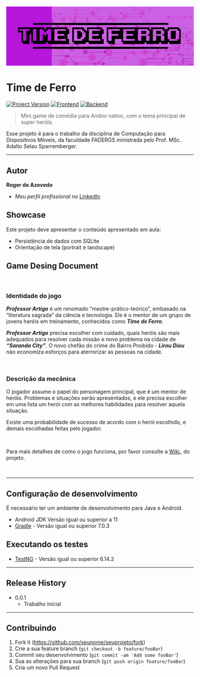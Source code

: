 [![header][header-url]][header-link]

# Time de Ferro
[![Project Version][version-image]][version-url]
[![Frontend][Frontend-image]][Frontend-url]
[![Backend][Backend-image]][Backend-url]

> Mini game de comédia para Androi nativo, com o tema principal de super heróis.

Esse projeto é para o trabalho da disciplina de Computação para Dispositivos Móveis, da faculdade FADERGS ministrada pelo Prof. MSc. Adalto Selau Sparremberger.

---
## Autor

**Roger de Azevedo** 

* *Meu perfil profissional no* [LinkedIn][linkedin-url]

## Showcase

Este projeto deve apresentar o conteúdo apresentado em aula:

* Persistência de dados com SQLite  
* Orientação de tela (portrait e landscape)

## Game Desing Document

 <br/>

### Identidade do jogo


**_Professor Artigo_** é um renomado “mestre-prático-teórico”, embasado na “literatura sagrada” da ciência e tecnologia. Ele é o mentor de um grupo de jovens heróis em treinamento, conhecidos como **_Time de Ferro_**.

**_Professor Artigo_** precisa escolher com cuidado, quais heróis são mais adequados para resolver cada missão e novo problema na cidade de **_“Saranda City”_**. O novo chefão do crime do Bairro Proibido - **_Lirou Diou_** não economiza esforços para aterrorizar as pessoas na cidade.

<br/>

### Descrição da mecânica

O jogador assume o papel do personagem principal, que é um mentor de heróis. Problemas e situações serão apresentados, e ele precisa escolher em uma lista um herói com as melhores habilidades para resolver aquela situação. 

Existe uma probabilidade de sucesso de acordo com o herói escolhido, e demais escolhadas feitas pelo jogador.

<br/>

Para mais detalhes de como o jogo funciona, por favor consulte a [Wiki][wiki]_ do projeto.
 
<br/>

---

## Configuração de desenvolvimento

É necessário ter um ambiente de desenvolvimento para Java e Android.  

* Android JDK Versão igual ou superior a 11
* [Gradle](https://gradle.org/) - Versão igual ou superior 7.0.3

## Executando os testes

* [TestNG](https://testng.org/doc/) - Versão igual ou superior 6.14.2

---

## Release History


* 0.0.1
    * Trabalho inicial

---

## Contribuindo

1. Fork it (<https://github.com/seunome/seuprojeto/fork>)
2. Crie a sua feature branch (`git checkout -b feature/fooBar`)
3. Commit seu desenvolvimento (`git commit -am 'Add some fooBar'`)
4. Sua as alterações para sua branch (`git push origin feature/fooBar`)
5. Cria um novo Pull Request

<!-- Markdown link & img dfn's -->

[header-url]: img/header-url.png
[header-link]: #

[repository-url]: https://github.com/rogerfdeazevedo/timedeferro-app

[cloud-provider-url]: #

[linkedin-url]: https://www.linkedin.com/in/roger-de-azevedo/

[wiki]: #

[version-image]: https://img.shields.io/badge/Version-0.0.1-blue?style=for-the-badge&logo=appveyor
[version-url]: https://img.shields.io/badge/version-0.0.1-blue
[Frontend-image]: https://img.shields.io/badge/Frontend-android-green?style=for-the-badge
[Frontend-url]: https://img.shields.io/badge/Frontend-android-green?style=for-the-badge
[Backend-image]: https://img.shields.io/badge/Backend-Java%2011-important?style=for-the-badge
[Backend-url]: https://img.shields.io/badge/Backend-Java%2011-important?style=for-the-badge